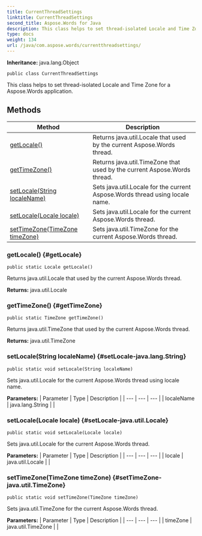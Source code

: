 ```yaml
---
title: CurrentThreadSettings
linktitle: CurrentThreadSettings
second_title: Aspose.Words for Java
description: This class helps to set thread-isolated Locale and Time Zone for a Aspose.Words application in Java.
type: docs
weight: 134
url: /java/com.aspose.words/currentthreadsettings/
---
```


**Inheritance:**
java.lang.Object
```
public class CurrentThreadSettings
```

This class helps to set thread-isolated Locale and Time Zone for a Aspose.Words application.
## Methods

| Method | Description |
| --- | --- |
| [getLocale()](#getLocale) | Returns java.util.Locale that used by the current Aspose.Words thread. |
| [getTimeZone()](#getTimeZone) | Returns java.util.TimeZone that used by the current Aspose.Words thread. |
| [setLocale(String localeName)](#setLocale-java.lang.String) | Sets java.util.Locale for the current Aspose.Words thread using locale name. |
| [setLocale(Locale locale)](#setLocale-java.util.Locale) | Sets java.util.Locale for the current Aspose.Words thread. |
| [setTimeZone(TimeZone timeZone)](#setTimeZone-java.util.TimeZone) | Sets java.util.TimeZone for the current Aspose.Words thread. |
### getLocale() {#getLocale}
```
public static Locale getLocale()
```


Returns java.util.Locale that used by the current Aspose.Words thread.

**Returns:**
java.util.Locale
### getTimeZone() {#getTimeZone}
```
public static TimeZone getTimeZone()
```


Returns java.util.TimeZone that used by the current Aspose.Words thread.

**Returns:**
java.util.TimeZone
### setLocale(String localeName) {#setLocale-java.lang.String}
```
public static void setLocale(String localeName)
```


Sets java.util.Locale for the current Aspose.Words thread using locale name.

**Parameters:**
| Parameter | Type | Description |
| --- | --- | --- |
| localeName | java.lang.String |  |

### setLocale(Locale locale) {#setLocale-java.util.Locale}
```
public static void setLocale(Locale locale)
```


Sets java.util.Locale for the current Aspose.Words thread.

**Parameters:**
| Parameter | Type | Description |
| --- | --- | --- |
| locale | java.util.Locale |  |

### setTimeZone(TimeZone timeZone) {#setTimeZone-java.util.TimeZone}
```
public static void setTimeZone(TimeZone timeZone)
```


Sets java.util.TimeZone for the current Aspose.Words thread.

**Parameters:**
| Parameter | Type | Description |
| --- | --- | --- |
| timeZone | java.util.TimeZone |  |


